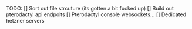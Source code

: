 TODO:
[] Sort out file strcuture (its gotten a bit fucked up)
[] Build out pterodactyl api endpoits
[] Pterodactyl console websockets...
[] Dedicated hetzner servers